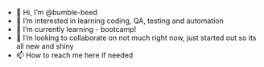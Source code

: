 - 👋 Hi, I’m @bumble-beed
- 👀 I’m interested in learning coding, QA, testing and automation
- 🌱 I’m currently learning - bootcamp!
- 💞️ I’m looking to collaborate on not much right now, just started out so its all new and shiny
- 📫 How to reach me here if needed

<!---
bumble-beed/bumble-beed is a ✨ special ✨ repository because its `README.md` (this file) appears on your GitHub profile.
You can click the Preview link to take a look at your changes.
--->
